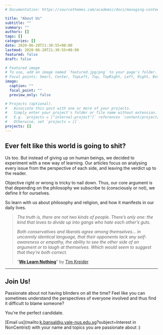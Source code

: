 ```yaml
---
# Documentation: https://sourcethemes.com/academic/docs/managing-content/

title: "About Us"
subtitle: ""
summary: ""
authors: []
tags: []
categories: []
date: 2020-06-20T21:30:55+08:00
lastmod: 2020-06-20T21:30:55+08:00
featured: false
draft: false

# Featured image
# To use, add an image named `featured.jpg/png` to your page's folder.
# Focal points: Smart, Center, TopLeft, Top, TopRight, Left, Right, BottomLeft, Bottom, BottomRight.
image:
  caption: ""
  focal_point: ""
  preview_only: false

# Projects (optional).
#   Associate this post with one or more of your projects.
#   Simply enter your project's folder or file name without extension.
#   E.g. `projects = ["internal-project"]` references `content/project/deep-learning/index.md`.
#   Otherwise, set `projects = []`.
projects: []
---
```


## Ever felt like this world is going to shit?

Us too. But instead of giving up on human beings, we decided to experiment with a new way of learning. Our articles focus on analysing every issue from the perspective of each side, and leaving the verdict up to the reader. 

Objective right or wrong is tricky to nail down. Thus, our core argument is that depending on the philosophy we subscribe to (consciously or not), we define it for ourselves. 

So learn with us about philosophy and religion, and how it manifests in our daily lives.

> *The truth is, there are not two kinds of people. There’s only one: the kind that loves to divide up into gangs who hate each other’s guts.*
>
> *Both conservatives and liberals agree among themselves… in uncannily identical language, that their opponents lack any self-awareness or empathy, the ability to see the other side of an argument or to laugh at themselves. Which would seem to suggest that they’re both correct.*
>
> “[**We Learn Nothing**](https://www.goodreads.com/book/show/13259887-we-learn-nothing)” by [Tim Kreider](https://www.goodreads.com/author/show/571327.Tim_Kreider)

------

## Join Us!

Passionate about not having blinders on all the time? Feel like you can sometimes understand the perspectives of everyone involved and thus find it difficult to blame someone?

You're the perfect candidate. 

[Email us](mailto:k.bansal@u.yale-nus.edu.sg?subject=Interest in NonCentrist) with your name and topics you are passionate about :) 

